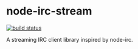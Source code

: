 node-irc-stream
===============

[![build status](https://secure.travis-ci.org/jslush/node-irc-stream.png)](http://travis-ci.org/jslush/node-irc-stream)

A streaming IRC client library inspired by node-irc.